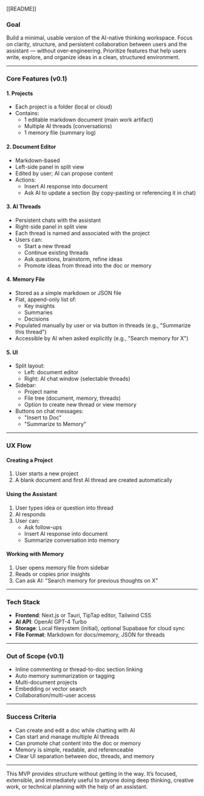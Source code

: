 [[README]]

### Goal
Build a minimal, usable version of the AI-native thinking workspace. Focus on clarity, structure, and persistent collaboration between users and the assistant — without over-engineering. Prioritize features that help users write, explore, and organize ideas in a clean, structured environment.

---

### Core Features (v0.1)

#### 1. Projects
- Each project is a folder (local or cloud)
- Contains:
  - 1 editable markdown document (main work artifact)
  - Multiple AI threads (conversations)
  - 1 memory file (summary log)

#### 2. Document Editor
- Markdown-based
- Left-side panel in split view
- Edited by user; AI can propose content
- Actions:
  - Insert AI response into document
  - Ask AI to update a section (by copy-pasting or referencing it in chat)

#### 3. AI Threads
- Persistent chats with the assistant
- Right-side panel in split view
- Each thread is named and associated with the project
- Users can:
  - Start a new thread
  - Continue existing threads
  - Ask questions, brainstorm, refine ideas
  - Promote ideas from thread into the doc or memory

#### 4. Memory File
- Stored as a simple markdown or JSON file
- Flat, append-only list of:
  - Key insights
  - Summaries
  - Decisions
- Populated manually by user or via button in threads (e.g., "Summarize this thread")
- Accessible by AI when asked explicitly (e.g., "Search memory for X")

#### 5. UI
- Split layout:
  - Left: document editor
  - Right: AI chat window (selectable threads)
- Sidebar:
  - Project name
  - File tree (document, memory, threads)
  - Option to create new thread or view memory
- Buttons on chat messages:
  - "Insert to Doc"
  - "Summarize to Memory"

---

### UX Flow

#### Creating a Project
1. User starts a new project
2. A blank document and first AI thread are created automatically

#### Using the Assistant
1. User types idea or question into thread
2. AI responds
3. User can:
   - Ask follow-ups
   - Insert AI response into document
   - Summarize conversation into memory

#### Working with Memory
1. User opens memory file from sidebar
2. Reads or copies prior insights
3. Can ask AI: "Search memory for previous thoughts on X"

---

### Tech Stack
- **Frontend**: Next.js or Tauri, TipTap editor, Tailwind CSS
- **AI API**: OpenAI GPT-4 Turbo
- **Storage**: Local filesystem (initial), optional Supabase for cloud sync
- **File Format**: Markdown for docs/memory, JSON for threads

---

### Out of Scope (v0.1)
- Inline commenting or thread-to-doc section linking
- Auto memory summarization or tagging
- Multi-document projects
- Embedding or vector search
- Collaboration/multi-user access

---

### Success Criteria
- Can create and edit a doc while chatting with AI
- Can start and manage multiple AI threads
- Can promote chat content into the doc or memory
- Memory is simple, readable, and referenceable
- Clear UI separation between doc, threads, and memory

---

This MVP provides structure without getting in the way. It’s focused, extensible, and immediately useful to anyone doing deep thinking, creative work, or technical planning with the help of an assistant.